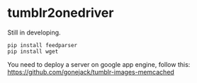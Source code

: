 # tumblr2onedriver
Still in developing.

```
pip install feedparser
pip install wget

```
You need to deploy a server on google app engine, follow this: https://github.com/gonejack/tumblr-images-memcached
